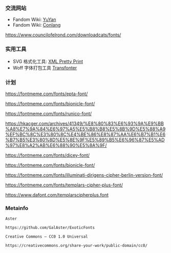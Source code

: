 ### 交流网站

- Fandom Wiki: [YuYan](https://yuyan.fandom.com/zh/wiki/Main_Page)
- Fandom Wiki: [Conlang](https://conlang.fandom.com/wiki/Portal:Main)

https://www.councilofelrond.com/downloadcats/fonts/

### 实用工具

- SVG 格式化工具: [XML Pretty Print](https://www.samltool.com/prettyprint.php)
- Woff 字体打包工具 [Transfonter](https://transfonter.org/)



### 计划



https://fontmeme.com/fonts/epta-font/

https://fontmeme.com/fonts/bionicle-font/

https://fontmeme.com/fonts/runico-font/

https://hkacger.com/archives/41349/%E8%80%83%E6%93%9A%E9%BB%A8%E7%9A%84%E6%97%A5%E5%B8%B8%E5%8B%9D%E5%88%A9%EF%BC%8C%E3%80%8C%E4%BE%86%E8%87%AA%E6%B7%B1%E6%B7%B5%E3%80%8D%E5%8E%9F%E5%89%B5%E6%96%87%E5%AD%97%E8%A2%AB%E6%88%90%E5%8A%9F/

https://fontmeme.com/fonts/dicey-font/

https://fontmeme.com/fonts/bionicle-font/

https://fontmeme.com/fonts/illuminati-dirigens-cipher-berlin-version-font/






https://fontmeme.com/fonts/templars-cipher-plus-font/

https://www.dafont.com/templarscipherplus.font



### Metainfo

```text
Aster

https://github.com/GalAster/ExoticFonts

Creative Commons — CC0 1.0 Universal

https://creativecommons.org/share-your-work/public-domain/cc0/
```
